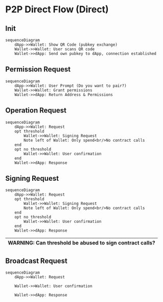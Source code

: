 

# P2P Direct Flow (Direct)

## Init

```mermaid
sequenceDiagram
    dApp->>Wallet: Show QR Code (pubkey exchange)
    Wallet->>Wallet: User scans QR code
    Wallet->>dApp: Send own pubkey to dApp, connection established
```

## Permission Request

```mermaid
sequenceDiagram
    dApp->>Wallet: User Prompt (Do you want to pair?)
    Wallet->>Wallet: Grant permissions
    Wallet->>dApp: Return Address & Permissions
```

## Operation Request

```mermaid
sequenceDiagram
    dApp->>Wallet: Request
    opt threshold
        Wallet->>Wallet: Signing Request
        Note left of Wallet: Only spend<br/>No contract calls
    end
    opt no threshold
        Wallet->>Wallet: User confirmation
    end
    Wallet->>dApp: Response
```

## Signing Request

```mermaid
sequenceDiagram
    dApp->>Wallet: Request
    opt threshold
        Wallet->>Wallet: Signing Request
        Note left of Wallet: Only spend<br/>No contract calls
    end
    opt no threshold
        Wallet->>Wallet: User confirmation
    end
    Wallet->>dApp: Response
```

| WARNING: Can threshold be abused to sign contract calls? |
| --- |

## Broadcast Request

```mermaid
sequenceDiagram
    dApp->>Wallet: Request

    Wallet->>Wallet: User confirmation

    Wallet->>dApp: Response
```